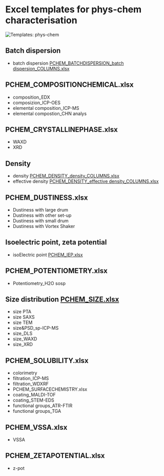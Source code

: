 # Excel templates for phys-chem characterisation

![Templates: phys-chem](images/templates_PCHEM.png "P-CHEM")

##	Batch dispersion 
*	batch dispersion [PCHEM_BATCHDISPERSION_batch dispersion_COLUMNS.xlsx](https://github.com/enanomapper/nmdataparser/tree/master/enmconvertor/src/site/resources/templates/PCHEM/BATCHDISPERSION)

##	PCHEM_COMPOSITIONCHEMICAL.xlsx
*	composition_EDX
*	composizion_ICP-OES
*	elemental composition_ICP-MS
*	elemental compostion_CHN analys

##	PCHEM_CRYSTALLINEPHASE.xlsx
*	WAXD
*	XRD

##	Density
*	density [PCHEM_DENSITY_density_COLUMNS.xlsx](https://github.com/enanomapper/nmdataparser/tree/master/enmconvertor/src/site/resources/templates/PCHEM/DENSITY)
*	effective density [PCHEM_DENSITY_effective density_COLUMNS.xlsx](https://github.com/enanomapper/nmdataparser/tree/master/enmconvertor/src/site/resources/templates/PCHEM/DENSITY)

##	PCHEM_DUSTINESS.xlsx
*	Dustiness with large drum
*	Dustiness with other set-up
*	Dustiness with small drum
*	Dustiness with Vortex Shaker

##	Isoelectric point, zeta potential 
*	isoElectric point [PCHEM_IEP.xlsx](https://github.com/enanomapper/nmdataparser/tree/master/enmconvertor/src/site/resources/templates/PCHEM/IEP)

##	PCHEM_POTENTIOMETRY.xlsx
*	Potentiometry_H2O sosp

##	Size distribution [PCHEM_SIZE.xlsx](https://github.com/enanomapper/nmdataparser/tree/master/enmconvertor/src/site/resources/templates/PCHEM/SIZE)
*	size PTA
*	size SAXS
*	size TEM
*	size&PSD_sp-ICP-MS
*	size_DLS
*	size_WAXD
*	size_XRD

##	PCHEM_SOLUBILITY.xlsx
*	colorimetry
*	filtration_ICP-MS
*	filtration_WDXRF
*	PCHEM_SURFACECHEMISTRY.xlsx
*	coating_MALDI-TOF
*	coating_STEM-EDS
*	functional groups_ATR-FTIR
*	functional groups_TGA

##	PCHEM_VSSA.xlsx
*	VSSA

##	PCHEM_ZETAPOTENTIAL.xlsx
*	z-pot
	
